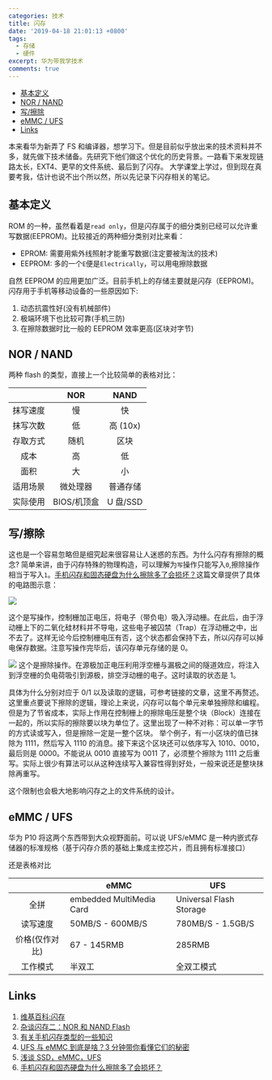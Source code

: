 ```yaml
---
categories: 技术
title: 闪存
date: '2019-04-18 21:01:13 +0800'
tags:
  - 存储
  - 硬件
excerpt: 华为带我学技术
comments: true
---
```



<!-- toc -->

- [基本定义](#%E5%9F%BA%E6%9C%AC%E5%AE%9A%E4%B9%89)
- [NOR / NAND](#nor--nand)
- [写/擦除](#%E5%86%99%E6%93%A6%E9%99%A4)
- [eMMC / UFS](#emmc--ufs)
- [Links](#links)

<!-- tocstop -->

本来看华为新弄了 FS 和编译器，想学习下。但是目前似乎放出来的技术资料并不多，就先做下技术储备。先研究下他们做这个优化的历史背景。一路看下来发现链路太长，EXT4、更早的文件系统、最后到了闪存。
大学课堂上学过，但到现在真要考我，估计也说不出个所以然，所以先记录下闪存相关的笔记。

## 基本定义

ROM 的一种，虽然看着是`read only`，但是闪存属于的细分类别已经可以允许重写数据(EEPROM)。比较接近的两种细分类别对比来看：

* EPROM: 需要用紫外线照射才能重写数据(注定要被淘汰的技术)
* EEPROM: 多的一个`E`便是`Electrically`，可以用电擦除数据

自然 EEPROM 的应用更加广泛。目前手机上的存储主要就是闪存（EEPROM)。闪存用于手机等移动设备的一些原因如下:

1. 动态抗震性好(没有机械部件)
2. 极端环境下也比较可靠(手机三防)
3. 在擦除数据时比一般的 EEPROM 效率更高(区块对字节)


## NOR / NAND
两种 flash 的类型，直接上一个比较简单的表格对比：


|          | NOR         | NAND     |
|:--------:|:-----------:|:--------:|
| 抹写速度 | 慢          | 快       |
| 抹写次数 | 低          | 高 (10x) |
| 存取方式 | 随机        | 区块     |
| 成本     | 高          | 低       |
| 面积     | 大          | 小       |
| 适用场景 | 微处理器    | 普通存储 |
| 实际使用 | BIOS/机顶盒 | U 盘/SSD         |



## 写/擦除

这也是一个容易忽略但是细究起来很容易让人迷惑的东西。为什么闪存有擦除的概念?
简单来讲，由于闪存特殊的物理构造，可以理解为`写`操作只能写入`0`,擦除操作相当于写入`1`。[手机闪存和固态硬盘为什么擦除多了会损坏？](https://zhuanlan.zhihu.com/p/35115499)这篇文章提供了具体的电路图示意：

![](https://pic4.zhimg.com/80/v2-ad58e77cccf81f51b00fdd9520deee5b_hd.jpg)

这个是写操作，控制栅加正电压，将电子（带负电）吸入浮动栅。在此后，由于浮动栅上下的二氧化硅材料并不导电，这些电子被囚禁（Trap）在浮动栅之中，出不去了。这样无论今后控制栅电压有否，这个状态都会保持下去，所以闪存可以掉电保存数据。注意写操作完毕后，该闪存单元存储的是 0。

![](https://pic4.zhimg.com/80/v2-5678979dfd96659c36acdf894d991fff_hd.jpg)
这个是擦除操作。在源极加正电压利用浮空栅与漏极之间的隧道效应，将注入到浮空栅的负电荷吸引到源极，排空浮动栅的电子。这时读取的状态是 1。

具体为什么分别对应于 0/1 以及读取的逻辑，可参考链接的文章，这里不再赘述。这里重点要说下擦除的逻辑，理论上来说，闪存可以每个单元来单独擦除和编程。但是为了节省成本，实际上作用在控制栅上的擦除电压是整个块（Block）连接在一起的，所以实际的擦除要以块为单位了。这里出现了一种不对称：可以单一字节的方式读或写入，但是擦除一定是一整个区块。
举个例子，有一小区块的值已抹除为 1111，然后写入 1110 的消息。接下来这个区块还可以依序写入 1010、0010，最后则是 0000。不能说从 0010 直接写为 0011 了，必须整个擦除为 1111 之后重写。实际上很少有算法可以从这种连续写入兼容性得到好处，一般来说还是整块抹除再重写。

这个限制也会极大地影响闪存之上的文件系统的设计。


## eMMC / UFS

华为 P10 将这两个东西带到大众视野面前。可以说 UFS/eMMC 是一种内嵌式存储器的标准规格（基于闪存介质的基础上集成主控芯片，而且拥有标准接口）

还是表格对比

|                | eMMC             | UFS               |
| :------------: | ---------------- | ----------------- |
| 全拼            | embedded MultiMedia Card | Universal Flash Storage |
|    读写速度    | 50MB/S - 600MB/S | 780MB/S - 1.5GB/S |
| 价格(仅作对比) | 67 - 145RMB      | 285RMB            |
|    工作模式    | 半双工           | 全双工模式        |


## Links
1. [维基百科:闪存](https://zh.wikipedia.org/wiki/%E9%97%AA%E5%AD%98)
2. [杂谈闪存二：NOR 和 NAND Flash](https://zhuanlan.zhihu.com/p/26745577)
3. [有关手机闪存类型的一些知识](https://zhuanlan.zhihu.com/p/42998104)
4. [UFS 与 eMMC 到底是啥？3 分钟带你看懂它们的秘密](<https://mobile.pconline.com.cn/913/9130147.html>)
5. [浅谈 SSD，eMMC，UFS](https://zhuanlan.zhihu.com/p/26551438)
6. [手机闪存和固态硬盘为什么擦除多了会损坏？](https://zhuanlan.zhihu.com/p/35115499)


